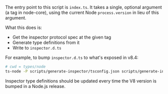 The entry point to this script is `index.ts`. It takes a single, optional argument (a tag in node-core), using the current Node `process.version` in lieu of this argument.

What this does is:
- Get the inspector protocol spec at the given tag
- Generate type definitions from it
- Write to `inspector.d.ts`

For example, to bump `inspector.d.ts` to what's exposed in v8.4:
```sh
# cwd = types/node
ts-node -P scripts/generate-inspector/tsconfig.json scripts/generate-inspector v8.4.0
```

Inspector type definitions should be updated every time the V8 version is bumped in a Node.js release.
